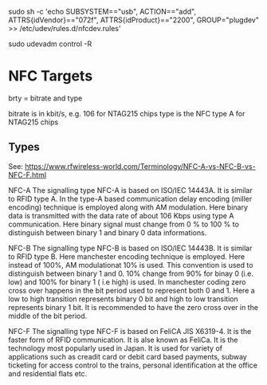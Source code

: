 sudo sh -c 'echo SUBSYSTEM==\"usb\", ACTION==\"add\", ATTRS{idVendor}==\"072f\", ATTRS{idProduct}==\"2200\", GROUP=\"plugdev\" >> /etc/udev/rules.d/nfcdev.rules'

sudo udevadm control -R


# NFC Targets

brty = bitrate and type

bitrate is in kbit/s, e.g. 106 for NTAG215 chips
type is the NFC type A for NTAG215 chips


## Types

See: https://www.rfwireless-world.com/Terminology/NFC-A-vs-NFC-B-vs-NFC-F.html

NFC-A
The signalling type NFC-A is based on ISO/IEC 14443A. It is similar to RFID type A. In the type-A based communication delay encoding (miller encoding) technique is employed along with AM modulation. Here binary data is transmitted with the data rate of about 106 Kbps using type A communication. Here binary signal must change from 0 % to 100 % to distinguish between binary 1 and binary 0 data informations.

NFC-B
The signalling type NFC-B is based on ISO/IEC 14443B. It is similar to RFID type B. Here manchester encoding technique is employed. Here instead of 100%, AM modulationat 10% is used. This convention is used to distinguish between binary 1 and 0. 10% change from 90% for binay 0 (i.e. low) and 100% for binary 1 ( i.e high) is used.
In manchester coding zero cross over happens in the bit period used to represent both 0 and 1. Here a low to high transition represents binary 0 bit and high to low transition represents binary 1 bit. It is recommended to have the zero cross over in the middle of the bit period.

NFC-F
The signalling type NFC-F is based on FeliCA JIS X6319-4. It is the faster form of RFID communication. It is alse known as FeliCa. It is the technology most popularly used in Japan. It is used for variety of applications such as creadit card or debit card based payments, subway ticketing for access control to the trains, personal identification at the office and residential flats etc.

